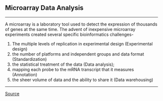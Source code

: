 ## Microarray Data Analysis
---
A microarray is a laboratory tool used to detect the expression of thousands of genes at the same time. The advent of inexpensive microarray experiments created several specific bioinformatics challenges-
1. The multiple levels of replication in experimental design (Experimental design)
2. the number of platforms and independent groups and data format (Standardization)
3. the statistical treatment of the data (Data analysis);
4. mapping each probe to the mRNA transcript that it measures (Annotation)
5. the sheer volume of data and the ability to share it (Data warehousing)




---

[Source](https://en.wikipedia.org/wiki/DNA_microarray#Microarrays_and_bioinformatics)
